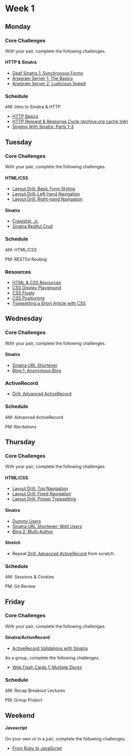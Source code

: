 # Week 1

## Monday

### Core Challenges
With your pair, complete the following challenges.

#### HTTP & Sinatra
- [Deaf Sinatra 1: Synchronous Forms](../../../deaf-sinatra-1-synchronous-forms-challenge)
- [Anagram Server 1: The Basics](../../../anagram-server-1-the-basics-challenge)
- [Anagram Server 2: Ludicrous Speed](../../../anagram-server-2-ludicrous-speed-challenge)

### Schedule
AM: Intro to Sinatra & HTTP
- [HTTP Basics](http://www3.ntu.edu.sg/home/ehchua/programming/webprogramming/http_basics.html)
- [HTTP Request & Response Cycle (archive.org cache link)](https://web.archive.org/web/20130705214517/http://devhub.fm/http-requestresponse-basics)
- [Singing With Sinatra, Parts 1-3](http://net.tutsplus.com/tutorials/ruby/singing-with-sinatra/)


## Tuesday

### Core Challenges
With your pair, complete the following challenges.

#### HTML/CSS
- [Layout Drill: Basic Form Styling](../../../layout-drill-basic-form-styling-challenge)
- [Layout Drill: Left-hand Navigation](../../../layout-drill-left-hand-navigation-challenge)
- [Layout Drill: Right-hand Navigation](../../../layout-drill-right-hand-navigation-challenge)

#### Sinatra
- [Craigslist, Jr.](../../../craigslist-jr-challenge)
- [Sinatra Restful Crud](../../../ph2-p1-sinatra-restful-crud-challenge)

### Schedule
AM: HTML/CSS

PM: RESTful Routing

### Resources
- [HTML & CSS Resources](https://gist.github.com/jenmyers/a6bb9ea6233c6c5a9edb)
- [CSS Display Playground](http://quirksmode.org/css/css2/display.html#link9)
- [CSS Floats](http://alistapart.com/article/css-floats-101)
- [CSS Positioning](http://alistapart.com/article/css-positioning-101)
- [Typesetting a Short Article with CSS](https://medium.com/designed-thought/99033116fe92)


## Wednesday

### Core Challenges
With your pair, complete the following challenges.

#### Sinatra
- [Sinatra URL Shortener](../../../sinatra-url-shortener-challenge)
- [Blog 1: Anonymous Blog](../../../blog-1-anonymous-blog-challenge)

### ActiveRecord
- [Drill: Advanced ActiveRecord](../../../advanced-ar-dril)


### Schedule
AM: Advanced ActiveRecord

PM: Recitations


## Thursday

### Core Challenges
With your pair, complete the following challenges.

#### HTML/CSS
- [Layout Drill: Top Navigation](../../../layout-drill-top-navigation-challenge)
- [Layout Drill: Fixed Navigation](../../../layout-drill-fixed-navigation-challenge)
- [Layout Drill: Proper Typesetting](../../../layout-drill-proper-typesetting-challenge)

#### Sinatra
- [Dummy Users](../../../dummy-users-challenge)
- [Sinatra URL Shortener: With Users](../../../sinatra-url-shortener-with-users-challenge)
- [Blog 2: Multi-Author](../../../blog-2-multi-author-challenge)

#### Stretch
- Repeat [Drill: Advanced ActiveRecord](../../../advanced-ar-dril) from scratch.

### Schedule
AM: Sessions & Cookies

PM: Git Review

## Friday

### Core Challenges

With your pair, complete the following challenges.

#### Sinatra/ActiveRecord
- [ActiveRecord Validations with Sinatra](https://github.com/Devbootcamp/ph2-p5-active-record-and-sinatra-propagating-validations-challenge)

As a group, complete the following challenges.
- [Web Flash Cards 1: Multiple Decks](../../../web-flash-cards-1-multiple-decks-challenge)

### Schedule
AM: Recap Breakout Lectures

PM: Group Project

## Weekend

#### Javascript
On your own or in a pair, complete the following challenges.
- [From Ruby to JavaScript](../../../javascript-from-ruby-challenge)

